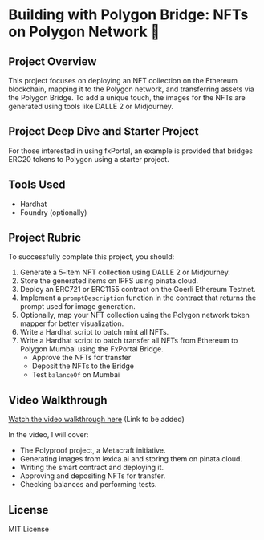 
# Building with Polygon Bridge: NFTs on Polygon Network 🌉

## Project Overview

This project focuses on deploying an NFT collection on the Ethereum blockchain, mapping it to the Polygon network, and transferring assets via the Polygon Bridge. To add a unique touch, the images for the NFTs are generated using tools like DALLE 2 or Midjourney.

## Project Deep Dive and Starter Project

For those interested in using fxPortal, an example is provided that bridges ERC20 tokens to Polygon using a starter project.

## Tools Used

- Hardhat
- Foundry (optionally)

## Project Rubric

To successfully complete this project, you should:

1. Generate a 5-item NFT collection using DALLE 2 or Midjourney.
2. Store the generated items on IPFS using pinata.cloud.
3. Deploy an ERC721 or ERC1155 contract on the Goerli Ethereum Testnet.
4. Implement a `promptDescription` function in the contract that returns the prompt used for image generation.
5. Optionally, map your NFT collection using the Polygon network token mapper for better visualization.
6. Write a Hardhat script to batch mint all NFTs.
7. Write a Hardhat script to batch transfer all NFTs from Ethereum to Polygon Mumbai using the FxPortal Bridge.
   - Approve the NFTs for transfer
   - Deposit the NFTs to the Bridge
   - Test `balanceOf` on Mumbai

## Video Walkthrough

[Watch the video walkthrough here](#) (Link to be added)

In the video, I will cover:
- The Polyproof project, a Metacraft initiative.
- Generating images from lexica.ai and storing them on pinata.cloud.
- Writing the smart contract and deploying it.
- Approving and depositing NFTs for transfer.
- Checking balances and performing tests.

## License

MIT License
